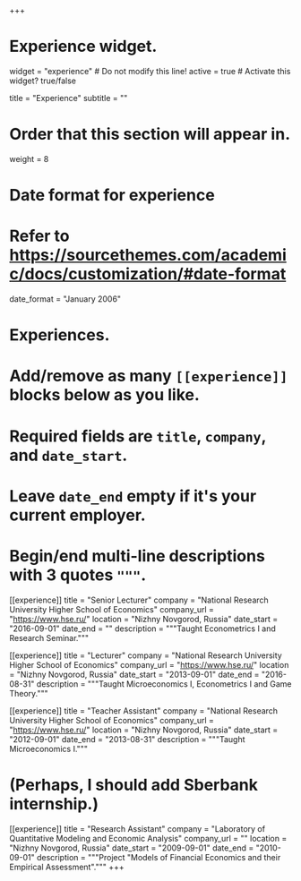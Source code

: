 +++
# Experience widget.
widget = "experience"  # Do not modify this line!
active = true  # Activate this widget? true/false

title = "Experience"
subtitle = ""

# Order that this section will appear in.
weight = 8

# Date format for experience
#   Refer to https://sourcethemes.com/academic/docs/customization/#date-format
date_format = "January 2006"

# Experiences.
#   Add/remove as many `[[experience]]` blocks below as you like.
#   Required fields are `title`, `company`, and `date_start`.
#   Leave `date_end` empty if it's your current employer.
#   Begin/end multi-line descriptions with 3 quotes `"""`.

[[experience]]
  title = "Senior Lecturer"
  company = "National Research University Higher School of Economics"
  company_url = "https://www.hse.ru/"
  location = "Nizhny Novgorod, Russia"
  date_start = "2016-09-01"
  date_end = ""
  description = """Taught Econometrics I and Research Seminar."""
  
  [[experience]]
  title = "Lecturer"
  company = "National Research University Higher School of Economics"
  company_url = "https://www.hse.ru/"
  location = "Nizhny Novgorod, Russia"
  date_start = "2013-09-01"
  date_end = "2016-08-31"
  description = """Taught Microeconomics I, Econometrics I and Game Theory."""
  
  [[experience]]
  title = "Teacher Assistant"
  company = "National Research University Higher School of Economics"
  company_url = "https://www.hse.ru/"
  location = "Nizhny Novgorod, Russia"
  date_start = "2012-09-01"
  date_end = "2013-08-31"
  description = """Taught Microeconomics I."""
  
# (Perhaps, I should add Sberbank internship.)
   
[[experience]]
  title = "Research Assistant"
  company = "Laboratory of Quantitative Modeling and Economic Analysis"
  company_url = ""
  location = "Nizhny Novgorod, Russia"
  date_start = "2009-09-01"
  date_end = "2010-09-01"
  description = """Project "Models of Financial Economics and their Empirical Assessment"."""
+++
